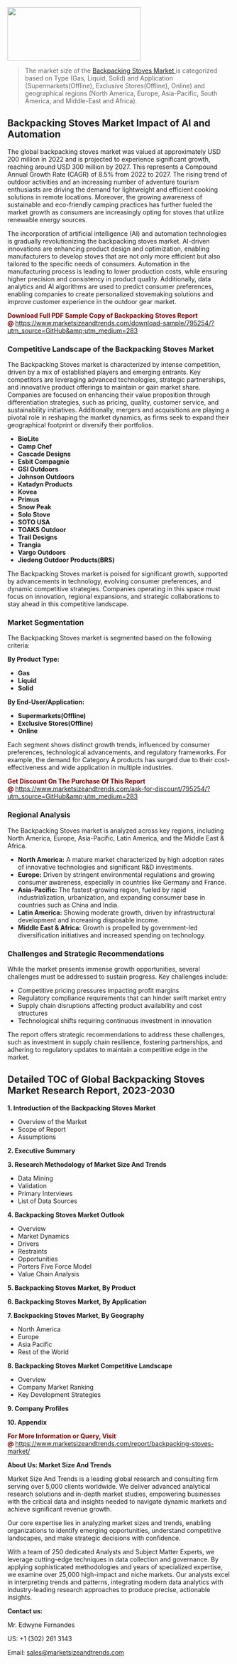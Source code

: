 <img src="https://100x100musica.es/wp-content/uploads/2024/12/Verified-Market-Reports-4-300x120.jpg" alt="" width="300" height="120" class="alignnone size-medium wp-image-100382" /><blockquote><p>The market size of the <a href="https://www.marketsizeandtrends.com/download-sample/795254/?utm_source=GitHub&amp;utm_medium=283" target="_blank">Backpacking Stoves Market </a>is categorized based on Type (Gas, Liquid, Solid) and Application (Supermarkets(Offline), Exclusive Stores(Offline), Online) and geographical regions (North America, Europe, Asia-Pacific, South America, and Middle-East and Africa).</p></blockquote><p><h2>Backpacking Stoves Market Impact of AI and Automation</h2><p>The global backpacking stoves market was valued at approximately USD 200 million in 2022 and is projected to experience significant growth, reaching around USD 300 million by 2027. This represents a Compound Annual Growth Rate (CAGR) of 8.5% from 2022 to 2027. The rising trend of outdoor activities and an increasing number of adventure tourism enthusiasts are driving the demand for lightweight and efficient cooking solutions in remote locations. Moreover, the growing awareness of sustainable and eco-friendly camping practices has further fueled the market growth as consumers are increasingly opting for stoves that utilize renewable energy sources.</p><p>The incorporation of artificial intelligence (AI) and automation technologies is gradually revolutionizing the backpacking stoves market. AI-driven innovations are enhancing product design and optimization, enabling manufacturers to develop stoves that are not only more efficient but also tailored to the specific needs of consumers. Automation in the manufacturing process is leading to lower production costs, while ensuring higher precision and consistency in product quality. Additionally, data analytics and AI algorithms are used to predict consumer preferences, enabling companies to create personalized stovemaking solutions and improve customer experience in the outdoor gear market.</p></p><p><strong><span style="color: #800000;">Download Full PDF Sample Copy of Backpacking Stoves Report @</span>&nbsp;</strong><a href="https://www.marketsizeandtrends.com/download-sample/795254/?utm_source=GitHub&amp;utm_medium=283">https://www.marketsizeandtrends.com/download-sample/795254/?utm_source=GitHub&amp;utm_medium=283</a></p><h3>Competitive Landscape of the Backpacking Stoves Market</h3><p>The Backpacking Stoves market is characterized by intense competition, driven by a mix of established players and emerging entrants. Key competitors are leveraging advanced technologies, strategic partnerships, and innovative product offerings to maintain or gain market share. Companies are focused on enhancing their value proposition through differentiation strategies, such as pricing, quality, customer service, and sustainability initiatives. Additionally, mergers and acquisitions are playing a pivotal role in reshaping the market dynamics, as firms seek to expand their geographical footprint or diversify their portfolios.</p><p><strong><p><ul><li>BioLite </li><li> Camp Chef </li><li> Cascade Designs </li><li> Esbit Compagnie </li><li> GSI Outdoors </li><li> Johnson Outdoors </li><li> Katadyn Products </li><li> Kovea </li><li> Primus </li><li> Snow Peak </li><li> Solo Stove </li><li> SOTO USA </li><li> TOAKS Outdoor </li><li> Trail Designs </li><li> Trangia </li><li> Vargo Outdoors </li><li> Jiedeng Outdoor Products(BRS)</p></li></ul></p></strong></p><p>The Backpacking Stoves market is poised for significant growth, supported by advancements in technology, evolving consumer preferences, and dynamic competitive strategies. Companies operating in this space must focus on innovation, regional expansions, and strategic collaborations to stay ahead in this competitive landscape.</p><h3>Market Segmentation</h3><p>The Backpacking Stoves market is segmented based on the following criteria:</p><p><strong>By Product Type:</strong></p><p><strong><p><ul><li>Gas </li><li> Liquid </li><li> Solid</p></li></ul></p></strong></p><p><strong>By End-User/Application:</strong></p><p><strong><p><ul><li>Supermarkets(Offline) </li><li> Exclusive Stores(Offline) </li><li> Online</p></li></ul></p></strong></p><p>Each segment shows distinct growth trends, influenced by consumer preferences, technological advancements, and regulatory frameworks. For example, the demand for Category A products has surged due to their cost-effectiveness and wide application in multiple industries.</p><p><strong><span style="color: #800000;">Get Discount On The Purchase Of This Report @&nbsp;</span></strong><a href="https://www.marketsizeandtrends.com/ask-for-discount/795254/?utm_source=GitHub&amp;utm_medium=283">https://www.marketsizeandtrends.com/ask-for-discount/795254/?utm_source=GitHub&amp;utm_medium=283</a></p><h3>Regional Analysis</h3><p>The Backpacking Stoves market is analyzed across key regions, including North America, Europe, Asia-Pacific, Latin America, and the Middle East &amp; Africa.</p><ul><li><strong>North America:</strong> A mature market characterized by high adoption rates of innovative technologies and significant R&amp;D investments.</li><li><strong>Europe:</strong> Driven by stringent environmental regulations and growing consumer awareness, especially in countries like Germany and France.</li><li><strong>Asia-Pacific:</strong> The fastest-growing region, fueled by rapid industrialization, urbanization, and expanding consumer base in countries such as China and India.</li><li><strong>Latin America:</strong> Showing moderate growth, driven by infrastructural development and increasing disposable income.</li><li><strong>Middle East &amp; Africa:</strong> Growth is propelled by government-led diversification initiatives and increased spending on technology.</li></ul><h3>Challenges and Strategic Recommendations</h3><p>While the market presents immense growth opportunities, several challenges must be addressed to sustain progress. Key challenges include:</p><ul><li>Competitive pricing pressures impacting profit margins</li><li>Regulatory compliance requirements that can hinder swift market entry</li><li>Supply chain disruptions affecting product availability and cost structures</li><li>Technological shifts requiring continuous investment in innovation</li></ul><p>The report offers strategic recommendations to address these challenges, such as investment in supply chain resilience, fostering partnerships, and adhering to regulatory updates to maintain a competitive edge in the market.</p><h2>Detailed TOC of Global Backpacking Stoves Market Research Report, 2023-2030</h2><p><strong>1. Introduction of the Backpacking Stoves Market</strong></p><ul><li>Overview of the Market</li><li>Scope of Report</li><li>Assumptions&nbsp;</li></ul><p><strong>2. Executive Summary</strong></p><p><strong>3. Research Methodology of <strong>Market Size And Trends</strong></strong></p><ul><li>Data Mining</li><li>Validation</li><li>Primary Interviews</li><li>List of Data Sources&nbsp;</li></ul><p><strong>4. Backpacking Stoves Market Outlook</strong></p><ul><li>Overview</li><li>Market Dynamics</li><li>Drivers</li><li>Restraints</li><li>Opportunities</li><li>Porters Five Force Model</li><li>Value Chain Analysis&nbsp;</li></ul><p><strong>5. Backpacking Stoves Market, By Product</strong></p><p><strong>6. Backpacking Stoves Market, By Application</strong></p><p><strong>7. Backpacking Stoves Market, By Geography</strong></p><ul><li>North America</li><li>Europe</li><li>Asia Pacific</li><li>Rest of the World&nbsp;</li></ul><p><strong>8. Backpacking Stoves Market Competitive Landscape</strong></p><ul><li>Overview</li><li>Company Market Ranking</li><li>Key Development Strategies&nbsp;</li></ul><p><strong>9. Company Profiles</strong></p><p><strong>10. Appendix</strong></p><p><strong><span style="color: #800000;">For More Information or Query, Visit @&nbsp;</span></strong><a href="https://www.marketsizeandtrends.com/report/backpacking-stoves-market/">https://www.marketsizeandtrends.com/report/backpacking-stoves-market/</a></p><p></p><p><strong>About Us:&nbsp;Market Size And Trends</strong></p><p>Market Size And Trends&nbsp;is a leading global research and consulting firm serving over 5,000 clients worldwide. We deliver advanced analytical research solutions and in-depth market studies, empowering businesses with the critical data and insights needed to navigate dynamic markets and achieve significant revenue growth.</p><p>Our core expertise lies in analyzing market sizes and trends, enabling organizations to identify emerging opportunities, understand competitive landscapes, and make strategic decisions with confidence.</p><p>With a team of 250 dedicated Analysts and Subject Matter Experts, we leverage cutting-edge techniques in data collection and governance. By applying sophisticated methodologies and years of specialized expertise, we examine over 25,000 high-impact and niche markets. Our analysts excel in interpreting trends and patterns, integrating modern data analytics with industry-leading research approaches to produce precise, actionable insights.</p><p><strong>Contact us:</strong></p><p>Mr. Edwyne Fernandes</p><p>US: +1 (302) 261 3143</p><p>Email: <a href="mailto:sales@marketsizeandtrends.com">sales@marketsizeandtrends.com</a>&nbsp;</p>
